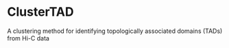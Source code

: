 # ClusterTAD
A clustering method for identifying topologically associated domains (TADs) from Hi-C data
